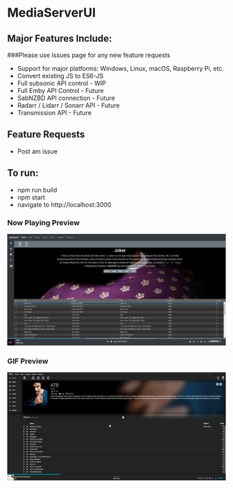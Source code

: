 # MediaServerUI

## Major Features Include:
###Please use Issues page for any new feature requests
* Support for major platforms: Windows, Linux, macOS, Raspberry Pi, etc.
* Convert existing JS to ES6-JS
* Full subsonic API control - WIP
* Full Emby API Control - Future
* SabNZBD API connection - Future
* Radarr / Lidarr / Sonarr API - Future
* Transmission API - Future

## Feature Requests
* Post am issue

## To run: 
* npm run build
* npm start
* navigate to http://localhost:3000

### Now Playing Preview
![Alt text](/media/preview.png?raw=true "Overall interface")


### GIF Preview
![Alt Text](/media/preview.gif)
